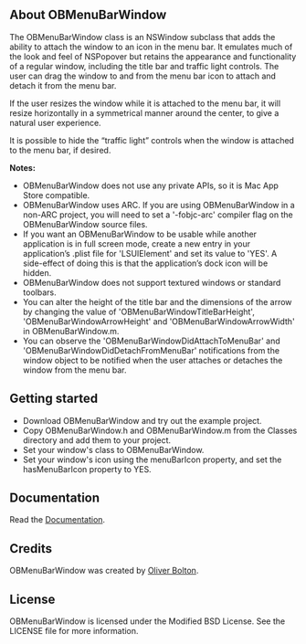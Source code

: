 ## About OBMenuBarWindow

The OBMenuBarWindow class is an NSWindow subclass that adds the ability to attach the window to an icon in the menu bar. It emulates much of the look and feel of NSPopover but retains the appearance and functionality of a regular window, including the title bar and traffic light controls. The user can drag the window to and from the menu bar icon to attach and detach it from the menu bar.

If the user resizes the window while it is attached to the menu bar, it will resize horizontally in a symmetrical manner around the center, to give a natural user experience.

It is possible to hide the “traffic light” controls when the window is attached to the menu bar, if desired.

**Notes:**

* OBMenuBarWindow does not use any private APIs, so it is Mac App Store compatible.
* OBMenuBarWindow uses ARC. If you are using OBMenuBarWindow in a non-ARC project, you will need to set a '-fobjc-arc' compiler flag on the OBMenuBarWindow source files.
* If you want an OBMenuBarWindow to be usable while another application is in full screen mode, create a new entry in your application’s .plist file for 'LSUIElement' and set its value to 'YES'. A side-effect of doing this is that the application’s dock icon will be hidden.
* OBMenuBarWindow does not support textured windows or standard toolbars.
* You can alter the height of the title bar and the dimensions of the arrow by changing the value of 'OBMenuBarWindowTitleBarHeight', 'OBMenuBarWindowArrowHeight' and 'OBMenuBarWindowArrowWidth' in OBMenuBarWindow.m.
* You can observe the 'OBMenuBarWindowDidAttachToMenuBar' and 'OBMenuBarWindowDidDetachFromMenuBar' notifications from the window object to be notified when the user attaches or detaches the window from the menu bar.

## Getting started

* Download OBMenuBarWindow and try out the example project.
* Copy OBMenuBarWindow.h and OBMenuBarWindow.m from the Classes directory and add them to your project.
* Set your window's class to OBMenuBarWindow.
* Set your window's icon using the menuBarIcon property, and set the hasMenuBarIcon property to YES.

## Documentation

Read the [Documentation](http://docs.oliverbolton.com/OBMenuBarWindow/Classes/OBMenuBarWindow.html).

## Credits

OBMenuBarWindow was created by [Oliver Bolton](http://oliverbolton.com/).

## License

OBMenuBarWindow is licensed under the Modified BSD License. See the LICENSE file for more information.
